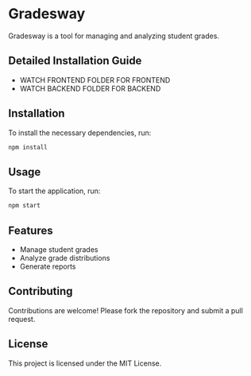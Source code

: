 # Gradesway

Gradesway is a tool for managing and analyzing student grades.

## Detailed Installation Guide
- WATCH FRONTEND FOLDER FOR FRONTEND
- WATCH BACKEND FOLDER FOR BACKEND

## Installation

To install the necessary dependencies, run:
```bash
npm install
```

## Usage

To start the application, run:
```bash
npm start
```

## Features

- Manage student grades
- Analyze grade distributions
- Generate reports

## Contributing

Contributions are welcome! Please fork the repository and submit a pull request.

## License

This project is licensed under the MIT License.
